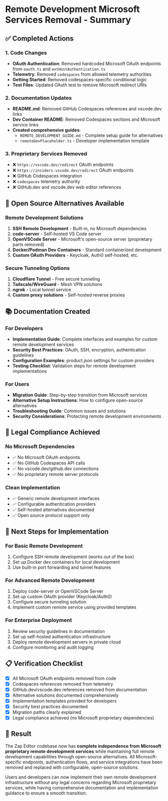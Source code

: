 # Remote Development Microsoft Services Removal - Summary

## ✅ Completed Actions

### 1. Code Changes
- **OAuth Authentication**: Removed hardcoded Microsoft OAuth endpoints from `oauth.ts` and `extHostAuthentication.ts`
- **Telemetry**: Removed `codespaces` from allowed telemetry authorities
- **Getting Started**: Removed codespaces-specific conditional logic
- **Test Files**: Updated OAuth test to remove Microsoft redirect URIs

### 2. Documentation Updates
- **README.md**: Removed GitHub Codespaces references and vscode.dev links
- **Dev Container README**: Removed Codespaces sections and Microsoft service links
- **Created comprehensive guides**:
  - `REMOTE_DEVELOPMENT_GUIDE.md` - Complete setup guide for alternatives
  - `remoteDevPlaceholder.ts` - Developer implementation template

### 3. Proprietary Services Removed
- ❌ `https://vscode.dev/redirect` OAuth endpoints
- ❌ `https://insiders.vscode.dev/redirect` OAuth endpoints  
- ❌ GitHub Codespaces integration
- ❌ `codespaces` telemetry authority
- ❌ GitHub.dev and vscode.dev web editor references

## 🔧 Open Source Alternatives Available

### Remote Development Solutions
1. **SSH Remote Development** - Built-in, no Microsoft dependencies
2. **code-server** - Self-hosted VS Code server
3. **OpenVSCode Server** - Microsoft's open-source server (proprietary parts removed)
4. **Docker/Podman Dev Containers** - Standard containerized development
5. **Custom OAuth Providers** - Keycloak, Auth0 self-hosted, etc.

### Secure Tunneling Options
1. **Cloudflare Tunnel** - Free secure tunneling
2. **Tailscale/WireGuard** - Mesh VPN solutions
3. **ngrok** - Local tunnel service
4. **Custom proxy solutions** - Self-hosted reverse proxies

## 📚 Documentation Created

### For Developers
- **Implementation Guide**: Complete interfaces and examples for custom remote development services
- **Security Best Practices**: OAuth, SSH, encryption, authentication guidelines
- **Configuration Examples**: product.json settings for custom providers
- **Testing Checklist**: Validation steps for remote development implementations

### For Users
- **Migration Guide**: Step-by-step transition from Microsoft services
- **Alternative Setup Instructions**: How to configure open-source alternatives
- **Troubleshooting Guide**: Common issues and solutions
- **Security Considerations**: Protecting remote development environments

## 🔐 Legal Compliance Achieved

### No Microsoft Dependencies
- ✅ No Microsoft OAuth endpoints
- ✅ No GitHub Codespaces API calls
- ✅ No vscode.dev/github.dev connections
- ✅ No proprietary remote server protocols

### Clean Implementation
- ✅ Generic remote development interfaces
- ✅ Configurable authentication providers
- ✅ Self-hosted alternatives documented
- ✅ Open source protocol support only

## 🚀 Next Steps for Implementation

### For Basic Remote Development
1. Configure SSH remote development (works out of the box)
2. Set up Docker dev containers for local development
3. Use built-in port forwarding and tunnel features

### For Advanced Remote Development
1. Deploy code-server or OpenVSCode Server
2. Set up custom OAuth provider (Keycloak/Auth0)
3. Configure secure tunneling solution
4. Implement custom remote service using provided templates

### For Enterprise Deployment
1. Review security guidelines in documentation
2. Set up self-hosted authentication infrastructure
3. Deploy remote development servers in private cloud
4. Configure monitoring and audit logging

## 📋 Verification Checklist

- [x] All Microsoft OAuth endpoints removed from code
- [x] Codespaces references removed from telemetry
- [x] GitHub.dev/vscode.dev references removed from documentation
- [x] Alternative solutions documented comprehensively
- [x] Implementation templates provided for developers
- [x] Security best practices documented
- [x] Migration paths clearly explained
- [x] Legal compliance achieved (no Microsoft proprietary dependencies)

## 🎯 Result

The Zap Editor codebase now has **complete independence from Microsoft proprietary remote development services** while maintaining full remote development capabilities through open-source alternatives. All Microsoft-specific endpoints, authentication flows, and service integrations have been removed and replaced with configurable, open-source solutions.

Users and developers can now implement their own remote development infrastructure without any legal concerns regarding Microsoft proprietary services, while having comprehensive documentation and implementation guidance to ensure a smooth transition.
